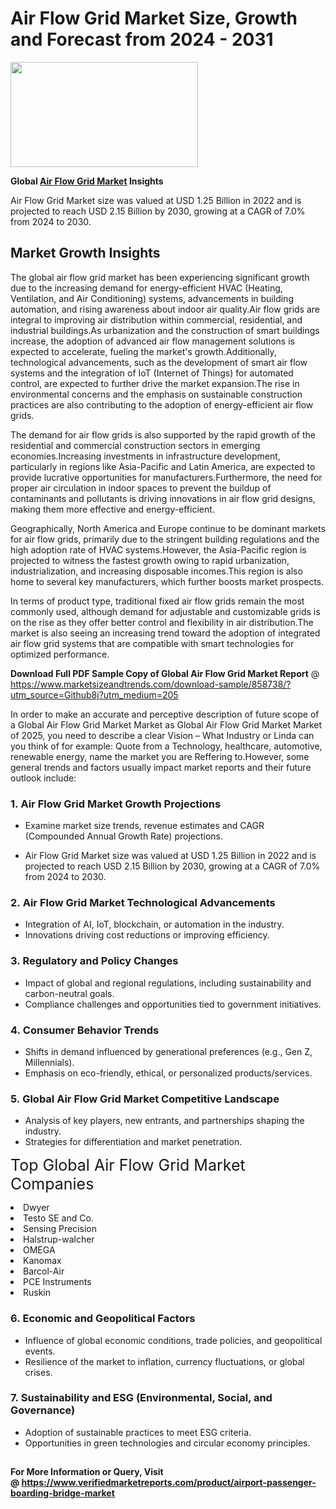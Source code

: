 <H1>Air Flow Grid Market Size, Growth and Forecast from 2024 - 2031</H1><img class="aligncenter size-medium wp-image-584254" src="https://thirdeyenews.in/wp-content/uploads/2024/09/Global-Market-Research-300x168.jpeg" alt="" width="300" height="168" /><p><strong>Global&nbsp;<a href="https://www.marketsizeandtrends.com/download-sample/858738/?utm_source=Github8j?utm_medium=205">Air Flow Grid Market</a> Insights</strong></p><p>Air Flow Grid Market size was valued at USD 1.25 Billion in 2022 and is projected to reach USD 2.15 Billion by 2030, growing at a CAGR of 7.0% from 2024 to 2030.</p><p><h2>Market Growth Insights</h2> <p>The global air flow grid market has been experiencing significant growth due to the increasing demand for energy-efficient HVAC (Heating, Ventilation, and Air Conditioning) systems, advancements in building automation, and rising awareness about indoor air quality.Air flow grids are integral to improving air distribution within commercial, residential, and industrial buildings.As urbanization and the construction of smart buildings increase, the adoption of advanced air flow management solutions is expected to accelerate, fueling the market's growth.Additionally, technological advancements, such as the development of smart air flow systems and the integration of IoT (Internet of Things) for automated control, are expected to further drive the market expansion.The rise in environmental concerns and the emphasis on sustainable construction practices are also contributing to the adoption of energy-efficient air flow grids.</p> <p>The demand for air flow grids is also supported by the rapid growth of the residential and commercial construction sectors in emerging economies.Increasing investments in infrastructure development, particularly in regions like Asia-Pacific and Latin America, are expected to provide lucrative opportunities for manufacturers.Furthermore, the need for proper air circulation in indoor spaces to prevent the buildup of contaminants and pollutants is driving innovations in air flow grid designs, making them more effective and energy-efficient.</p> <p>Geographically, North America and Europe continue to be dominant markets for air flow grids, primarily due to the stringent building regulations and the high adoption rate of HVAC systems.However, the Asia-Pacific region is projected to witness the fastest growth owing to rapid urbanization, industrialization, and increasing disposable incomes.This region is also home to several key manufacturers, which further boosts market prospects.</p> <p>In terms of product type, traditional fixed air flow grids remain the most commonly used, although demand for adjustable and customizable grids is on the rise as they offer better control and flexibility in air distribution.The market is also seeing an increasing trend toward the adoption of integrated air flow grid systems that are compatible with smart technologies for optimized performance.</p> <p><span class=""><strong>Download Full PDF Sample Copy of Global Air Flow Grid Market Report</strong> @ <a href="https://www.marketsizeandtrends.com/download-sample/858738/?utm_source=Github8j?utm_medium=205" target="_blank">https://www.marketsizeandtrends.com/download-sample/858738/?utm_source=Github8j?utm_medium=205</a></span></p><p>In order to make an accurate and perceptive description of future scope of a Global&nbsp;Air Flow Grid Market Market as Global&nbsp;Air Flow Grid Market Market of 2025, you need to describe a clear Vision &ndash; What Industry or Linda can you think of for example: Quote from a Technology, healthcare, automotive, renewable energy, name the market you are Reffering to.However, some general trends and factors usually impact market reports and their future outlook include:</p><h3>1.&nbsp;<strong>Air Flow Grid Market Growth Projections</strong></h3><ul><li>Examine market size trends, revenue estimates and CAGR (Compounded Annual Growth Rate) projections.</li><li><p>Air Flow Grid Market size was valued at USD 1.25 Billion in 2022 and is projected to reach USD 2.15 Billion by 2030, growing at a CAGR of 7.0% from 2024 to 2030.</p></li></ul><h3>2.&nbsp;<strong>Air Flow Grid Market Technological Advancements</strong></h3><ul><li>Integration of AI, IoT, blockchain, or automation in the industry.</li><li>Innovations driving cost reductions or improving efficiency.</li></ul><h3>3.&nbsp;<strong>Regulatory and Policy Changes</strong></h3><ul><li>Impact of global and regional regulations, including sustainability and carbon-neutral goals.</li><li>Compliance challenges and opportunities tied to government initiatives.</li></ul><h3>4.&nbsp;<strong>Consumer Behavior Trends</strong></h3><ul><li>Shifts in demand influenced by generational preferences (e.g., Gen Z, Millennials).</li><li>Emphasis on eco-friendly, ethical, or personalized products/services.</li></ul><h3>5.&nbsp;<strong>Global Air Flow Grid Market Competitive Landscape</strong></h3><ul><li>Analysis of key players, new entrants, and partnerships shaping the industry.</li><li>Strategies for differentiation and market penetration.</li></ul><p data-pm-slice="1 1 []"><span style="color: inherit; font-family: inherit; font-size: 25px;">Top Global Air Flow Grid Market Companies</span></p><div class="" data-test-id=""><p><li>Dwyer</li><li> Testo SE and Co.</li><li> Sensing Precision</li><li> Halstrup-walcher</li><li> OMEGA</li><li> Kanomax</li><li> Barcol-Air</li><li> PCE Instruments</li><li> Ruskin</li></p></div><h3>6.&nbsp;<strong>Economic and Geopolitical Factors</strong></h3><ul><li>Influence of global economic conditions, trade policies, and geopolitical events.</li><li>Resilience of the market to inflation, currency fluctuations, or global crises.</li></ul><h3>7.&nbsp;<strong>Sustainability and ESG (Environmental, Social, and Governance)</strong></h3><ul><li>Adoption of sustainable practices to meet ESG criteria.</li><li>Opportunities in green technologies and circular economy principles.</li></ul><h2><strong style="font-size: 14px;">For More Information or Query, Visit @&nbsp;</strong><a style="background-color: #ffffff; font-size: 14px;" href="https://www.marketsizeandtrends.com/report/air-flow-grid-market/" target="_blank">https://www.verifiedmarketreports.com/product/airport-passenger-boarding-bridge-market</a></h2>